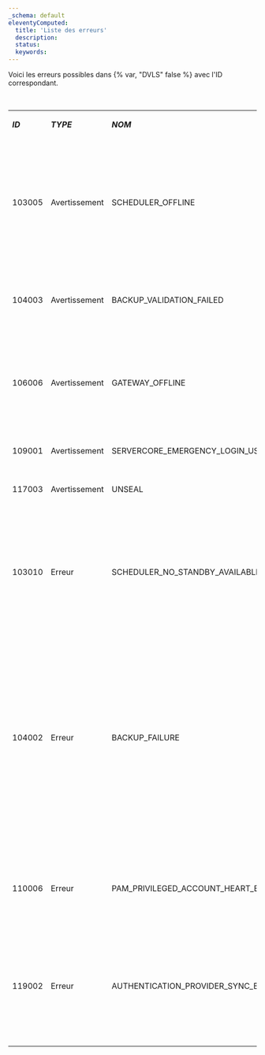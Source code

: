 ```yaml
---  
_schema: default  
eleventyComputed:  
  title: 'Liste des erreurs'  
  description:  
  status:  
  keywords:  
---  
```

Voici les erreurs possibles dans {% var, "DVLS" false %} avec l'ID correspondant.

<br>

<table><tbody><tr><td><p><em><strong>ID</strong></em></p></td><td><p><em><strong>TYPE</strong></em></p></td><td><p><em><strong>NOM</strong></em></p></td><td><p><em><strong>DOMAINE</strong></em></p></td><td><p><strong>DESCRIPTION/SOLUTION</strong></p></td></tr><tr><td><p>103005</p></td><td><p>Avertissement</p></td><td><p>SCHEDULER_OFFLINE</p></td><td><p>Système</p></td><td><p>Le <a href="server/kb/knowledge-base/scheduler-service-general-information/"><em><strong>planificateur</strong></em></a> n'est pas accessible. Redémarrer <em><strong>{% var, "DVLS" false %}</strong></em>. Consulter les <a href="server/web-interface/utilities/reports/logs/"><em><strong>journaux</strong></em></a>, et les <em><strong>journaux du Visualiseur d'événements Windows</strong></em>. Contacter <a href="service@devolutions.net">service@devolutions.net</a> pour obtenir de l'aide supplémentaire. </p></td></tr><tr><td><p>104003</p></td><td><p>Avertissement</p></td><td><p>BACKUP_VALIDATION_FAILED</p></td><td><p>Système</p></td><td><p>Impossible de confirmer l'existence du fichier. Vérifier les permissions du chemin, le logiciel AV, et les permissions IIS.</p></td></tr><tr><td><p>106006</p></td><td><p>Avertissement</p></td><td><p>GATEWAY_OFFLINE</p></td><td><p>Système</p></td><td><p>La vérification de l'état de santé de la passerelle a échoué. Vérifier si la passerelle fonctionne, consulter les <a href="/server/web-interface/utilities/reports/logs/">journaux</a>, et examiner les <em><strong>journaux du Visualiseur d'événements Windows</strong></em></p></td></tr><tr><td><p>109001</p></td><td><p>Avertissement</p></td><td><p>SERVERCORE_EMERGENCY_LOGIN_USED</p></td><td><p>Système</p></td><td><p><a href="/server/kb/how-to-articles/enable-emergency-login-code-authentication/">Connexion d'urgence</a> utilisée.</p></td></tr><tr><td><p>117003</p></td><td><p>Avertissement</p></td><td><p>UNSEAL</p></td><td><p>ActivitéUtilisateur</p></td><td><p>L'entrée a été <a href="/server/kb/knowledge-base/sealed-entries/">décachetée.</a></p></td></tr><tr><td><p>103010</p></td><td><p>Erreur</p></td><td><p>SCHEDULER_NO_STANDBY_AVAILABLE</p></td><td><p>Système</p></td><td><p>Enregistré lorsqu'aucun planificateur de secours n'est détecté. Devrait probablement être un avertissement, rien à faire sauf configurer un autre planificateur ou vérifier les journaux pour toute erreur qui aurait pu causer l'échec du planificateur</p></td></tr><tr><td><p>104002</p></td><td><p>Erreur</p></td><td><p>BACKUP_FAILURE</p></td><td><p>Système</p></td><td><p>Une exception se produit pendant le processus de sauvegarde (cela pourrait être lié à SQL, pourrait être un délai d'attente, etc.). Vérifier les <a href="/server/web-interface/utilities/reports/logs/">journaux</a> et le site web de l'application de sauvegarde.</p><p>Étant donné que la commande de sauvegarde s'exécute sur le serveur SQL et sur la machine où Devolutions Server est hébergé, ce chemin doit être <a href="/server/web-interface/administration/backup/backup-manager/#database-configuration">accessible depuis les deux.</a></p></td></tr><tr><td><p>110006</p></td><td><p>Erreur</p></td><td><p>PAM_PRIVILEGED_ACCOUNT_HEART_BEAT_FAILURE</p></td><td><p>Système</p></td><td><p>La vérification de l'état de santé a échoué pour les fournisseurs/comptes listés. Vérifier les <a href="/server/web-interface/utilities/reports/logs/">journaux </a>et <a href="service@devolutions.net">service@devolutions.net</a> pour obtenir de l'aide supplémentaire.</p></td></tr><tr><td><p>119002</p></td><td><p>Erreur</p></td><td><p>AUTHENTICATION_PROVIDER_SYNC_ERROR</p></td><td><p>Système</p></td><td><p>Devrait être assez explicite. Journal supplémentaire lorsque le travail est effectué via le planificateur, mais chaque ligne affectée devrait être expliquée correctement</p></td></tr><tr><td><p></p></td><td><p></p></td><td><p></p></td><td><p></p></td><td><p></p></td></tr></tbody></table>
